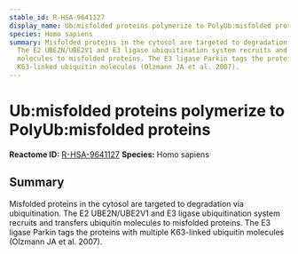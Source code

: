 ```yaml
---
stable_id: R-HSA-9641127
display_name: Ub:misfolded proteins polymerize to PolyUb:misfolded proteins
species: Homo sapiens
summary: Misfolded proteins in the cytosol are targeted to degradation via ubiquitination.
  The E2 UBE2N/UBE2V1 and E3 ligase ubiquitination system recruits and transfers ubiquitin
  molecules to misfolded proteins. The E3 ligase Parkin tags the proteins with multiple
  K63-linked ubiquitin molecules (Olzmann JA et al. 2007).
---
```


# Ub:misfolded proteins polymerize to PolyUb:misfolded proteins
**Reactome ID:** [R-HSA-9641127](https://reactome.org/content/detail/R-HSA-9641127)
**Species:** Homo sapiens

## Summary

Misfolded proteins in the cytosol are targeted to degradation via ubiquitination. The E2 UBE2N/UBE2V1 and E3 ligase ubiquitination system recruits and transfers ubiquitin molecules to misfolded proteins. The E3 ligase Parkin tags the proteins with multiple K63-linked ubiquitin molecules (Olzmann JA et al. 2007).
